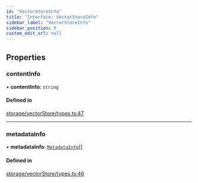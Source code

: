 ```yaml
---
id: "VectorStoreInfo"
title: "Interface: VectorStoreInfo"
sidebar_label: "VectorStoreInfo"
sidebar_position: 0
custom_edit_url: null
---
```


## Properties

### contentInfo

• **contentInfo**: `string`

#### Defined in

[storage/vectorStore/types.ts:47](https://github.com/run-llama/LlamaIndexTS/blob/main/packages/core/src/storage/vectorStore/types.ts#L47)

___

### metadataInfo

• **metadataInfo**: [`MetadataInfo`](MetadataInfo.md)[]

#### Defined in

[storage/vectorStore/types.ts:46](https://github.com/run-llama/LlamaIndexTS/blob/main/packages/core/src/storage/vectorStore/types.ts#L46)
